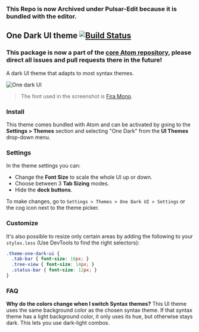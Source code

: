 ### This Repo is now Archived under Pulsar-Edit because it is bundled with the editor.

## One Dark UI theme [![Build Status](https://travis-ci.org/atom/one-dark-ui.svg?branch=master)](https://travis-ci.org/atom/one-dark-ui)

### This package is now a part of the [core Atom repository](https://github.com/atom/atom/tree/master/packages/one-dark-ui), please direct all issues and pull requests there in the future!

A dark UI theme that adapts to most syntax themes.

![One dark UI](https://cloud.githubusercontent.com/assets/378023/26246818/08255b76-3cd6-11e7-9f6d-6ae3e16a89a9.png)

> The font used in the screenshot is [Fira Mono](https://github.com/mozilla/Fira).


### Install

This theme comes bundled with Atom and can be activated by going to the __Settings > Themes__ section and selecting "One Dark" from the __UI Themes__ drop-down menu.


### Settings

In the theme settings you can:

- Change the __Font Size__ to scale the whole UI up or down.
- Choose between 3 __Tab Sizing__ modes.
- Hide the  __dock buttons__.

To make changes, go to `Settings > Themes > One Dark UI > Settings` or the cog icon next to the theme picker.


### Customize

It's also possible to resize only certain areas by adding the following to your `styles.less` (Use DevTools to find the right selectors):

```css
.theme-one-dark-ui {
  .tab-bar { font-size: 18px; }
  .tree-view { font-size: 14px; }
  .status-bar { font-size: 12px; }
}
```


### FAQ

__Why do the colors change when I switch Syntax themes?__
This UI theme uses the same background color as the chosen syntax theme. If that syntax theme has a light background color, it only uses its hue, but otherwise stays dark. This lets you use dark-light combos.
